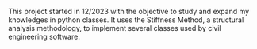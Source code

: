 This project started in 12/2023 with the objective to study and expand my knowledges in python classes. 
It uses the Stiffness Method, a structural analysis methodology, to implement several classes used by civil engineering software. 
